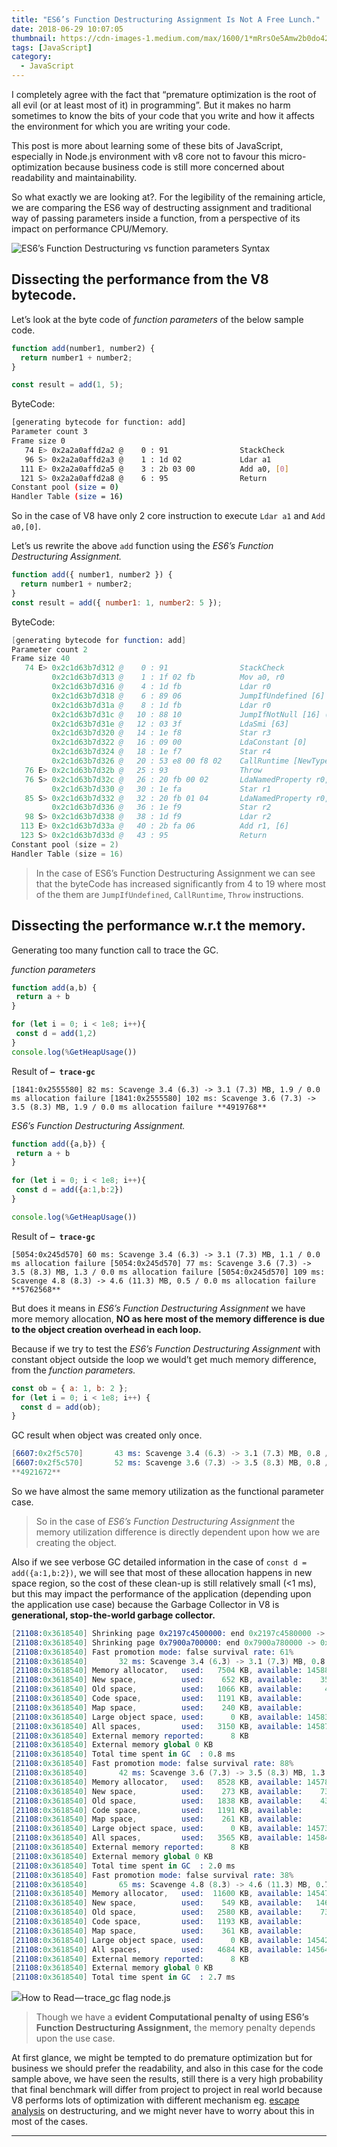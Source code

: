 ```yaml
---
title: "ES6’s Function Destructuring Assignment Is Not A Free Lunch."
date: 2018-06-29 10:07:05
thumbnail: https://cdn-images-1.medium.com/max/1600/1*mRrsOe5Amw2b0do42y9Oww.png
tags: [JavaScript]
category:
  - JavaScript
---
```


I completely agree with the fact that “premature optimization is the root of all evil (or at least most of it) in programming”. But it makes no harm sometimes to know the bits of your code that you write and how it affects the environment for which you are writing your code.

This post is more about learning some of these bits of JavaScript, especially in Node.js environment with v8 core not to favour this micro-optimization because business code is still more concerned about readability and maintainability.

So what exactly we are looking at?. For the legibility of the remaining article, we are comparing the ES6 way of destructing assignment and traditional way of passing parameters inside a function, from a perspective of its impact on performance CPU/Memory.

![ES6’s Function Destructuring vs function parameters Syntax](https://cdn-images-1.medium.com/max/1600/1*mRrsOe5Amw2b0do42y9Oww.png)

## Dissecting the performance from the V8 bytecode.

Let’s look at the byte code of _function parameters_ of the below sample code.

```js
function add(number1, number2) {
  return number1 + number2;
}

const result = add(1, 5);
```

ByteCode:

```sh
[generating bytecode for function: add]
Parameter count 3
Frame size 0
   74 E> 0x2a2a0affd2a2 @    0 : 91                StackCheck
   96 S> 0x2a2a0affd2a3 @    1 : 1d 02             Ldar a1
  111 E> 0x2a2a0affd2a5 @    3 : 2b 03 00          Add a0, [0]
  121 S> 0x2a2a0affd2a8 @    6 : 95                Return
Constant pool (size = 0)
Handler Table (size = 16)
```

So in the case of V8 have only 2 core instruction to execute `Ldar a1` and `Add a0,[0]`.

Let’s us rewrite the above `add` function using the _ES6’s Function Destructuring Assignment._

```js
function add({ number1, number2 }) {
  return number1 + number2;
}
const result = add({ number1: 1, number2: 5 });
```

ByteCode:

```s
[generating bytecode for function: add]
Parameter count 2
Frame size 40
   74 E> 0x2c1d63b7d312 @    0 : 91                StackCheck
         0x2c1d63b7d313 @    1 : 1f 02 fb          Mov a0, r0
         0x2c1d63b7d316 @    4 : 1d fb             Ldar r0
         0x2c1d63b7d318 @    6 : 89 06             JumpIfUndefined [6] (0x2c1d63b7d31e @ 12)
         0x2c1d63b7d31a @    8 : 1d fb             Ldar r0
         0x2c1d63b7d31c @   10 : 88 10             JumpIfNotNull [16] (0x2c1d63b7d32c @ 26)
         0x2c1d63b7d31e @   12 : 03 3f             LdaSmi [63]
         0x2c1d63b7d320 @   14 : 1e f8             Star r3
         0x2c1d63b7d322 @   16 : 09 00             LdaConstant [0]
         0x2c1d63b7d324 @   18 : 1e f7             Star r4
         0x2c1d63b7d326 @   20 : 53 e8 00 f8 02    CallRuntime [NewTypeError], r3-r4
   76 E> 0x2c1d63b7d32b @   25 : 93                Throw
   76 S> 0x2c1d63b7d32c @   26 : 20 fb 00 02       LdaNamedProperty r0, [0], [2]
         0x2c1d63b7d330 @   30 : 1e fa             Star r1
   85 S> 0x2c1d63b7d332 @   32 : 20 fb 01 04       LdaNamedProperty r0, [1], [4]
         0x2c1d63b7d336 @   36 : 1e f9             Star r2
   98 S> 0x2c1d63b7d338 @   38 : 1d f9             Ldar r2
  113 E> 0x2c1d63b7d33a @   40 : 2b fa 06          Add r1, [6]
  123 S> 0x2c1d63b7d33d @   43 : 95                Return
Constant pool (size = 2)
Handler Table (size = 16)
```

> In the case of ES6’s Function Destructuring Assignment we can see that the byteCode has increased significantly from 4 to 19 where most of the them are `JumpIfUndefined`, `CallRuntime`, `Throw` instructions.

## Dissecting the performance w.r.t the memory.

Generating too many function call to trace the GC.

_function parameters_

```js
function add(a,b) {
 return a + b
}

for (let i = 0; i < 1e8; i++){
 const d = add(1,2)
}
console.log(%GetHeapUsage())
```

Result of **`— trace-gc`**

`[1841:0x2555580] 82 ms: Scavenge 3.4 (6.3) -> 3.1 (7.3) MB, 1.9 / 0.0 ms allocation failure [1841:0x2555580] 102 ms: Scavenge 3.6 (7.3) -> 3.5 (8.3) MB, 1.9 / 0.0 ms allocation failure **4919768**`

_ES6’s Function Destructuring Assignment._

```js
function add({a,b}) {
 return a + b
}

for (let i = 0; i < 1e8; i++){
 const d = add({a:1,b:2})
}

console.log(%GetHeapUsage())
```

Result of **`— trace-gc`**

`[5054:0x245d570] 60 ms: Scavenge 3.4 (6.3) -> 3.1 (7.3) MB, 1.1 / 0.0 ms allocation failure [5054:0x245d570] 77 ms: Scavenge 3.6 (7.3) -> 3.5 (8.3) MB, 1.3 / 0.0 ms allocation failure [5054:0x245d570] 109 ms: Scavenge 4.8 (8.3) -> 4.6 (11.3) MB, 0.5 / 0.0 ms allocation failure **5762568**`

But does it means in _ES6’s Function Destructuring Assignment_ we have more memory allocation, **NO as here most of the memory difference is due to the object creation overhead in each loop.**

Because if we try to test the _ES6’s Function Destructuring Assignment_ with constant object outside the loop we would’t get much memory difference, from the _function parameters._

```js
const ob = { a: 1, b: 2 };
for (let i = 0; i < 1e8; i++) {
  const d = add(ob);
}
```

GC result when object was created only once.

```s
[6607:0x2f5c570]       43 ms: Scavenge 3.4 (6.3) -> 3.1 (7.3) MB, 0.8 / 0.0 ms  allocation failure
[6607:0x2f5c570]       52 ms: Scavenge 3.6 (7.3) -> 3.5 (8.3) MB, 0.8 / 0.0 ms  allocation failure
**4921672**
```

So we have almost the same memory utilization as the functional parameter case.

> So in the case of _ES6’s Function Destructuring Assignment_ the memory utilization difference is directly dependent upon how we are creating the object.

Also if we see verbose GC detailed information in the case of `const d = add({a:1,b:2})`, we will see that most of these allocation happens in new space region, so the cost of these clean-up is still relatively small (<1 ms), but this may impact the performance of the application (depending upon the application use case) because the Garbage Collector in V8 is **generational, stop-the-world garbage collector.**

```s
[21108:0x3618540] Shrinking page 0x2197c4500000: end 0x2197c4580000 -> 0x2197c454f000
[21108:0x3618540] Shrinking page 0x7900a700000: end 0x7900a780000 -> 0x7900a705000
[21108:0x3618540] Fast promotion mode: false survival rate: 61%
[21108:0x3618540]       32 ms: Scavenge 3.4 (6.3) -> 3.1 (7.3) MB, 0.8 / 0.0 ms  allocation failure
[21108:0x3618540] Memory allocator,   used:   7504 KB, available: 1458864 KB
[21108:0x3618540] New space,          used:    652 KB, available:    354 KB, committed:   2048 KB
[21108:0x3618540] Old space,          used:   1066 KB, available:     46 KB, committed:   1340 KB
[21108:0x3618540] Code space,         used:   1191 KB, available:      0 KB, committed:   2048KB
[21108:0x3618540] Map space,          used:    240 KB, available:      0 KB, committed:    532 KB
[21108:0x3618540] Large object space, used:      0 KB, available: 1458343 KB, committed:      0 KB
[21108:0x3618540] All spaces,         used:   3150 KB, available: 1458744 KB, committed:   5968KB
[21108:0x3618540] External memory reported:      8 KB
[21108:0x3618540] External memory global 0 KB
[21108:0x3618540] Total time spent in GC  : 0.8 ms
[21108:0x3618540] Fast promotion mode: false survival rate: 88%
[21108:0x3618540]       42 ms: Scavenge 3.6 (7.3) -> 3.5 (8.3) MB, 1.3 / 0.0 ms  allocation failure
[21108:0x3618540] Memory allocator,   used:   8528 KB, available: 1457840 KB
[21108:0x3618540] New space,          used:    273 KB, available:    733 KB, committed:   2048 KB
[21108:0x3618540] Old space,          used:   1838 KB, available:    438 KB, committed:   2364 KB
[21108:0x3618540] Code space,         used:   1191 KB, available:      0 KB, committed:   2048KB
[21108:0x3618540] Map space,          used:    261 KB, available:      0 KB, committed:    532 KB
[21108:0x3618540] Large object space, used:      0 KB, available: 1457319 KB, committed:      0 KB
[21108:0x3618540] All spaces,         used:   3565 KB, available: 1458491 KB, committed:   6992KB
[21108:0x3618540] External memory reported:      8 KB
[21108:0x3618540] External memory global 0 KB
[21108:0x3618540] Total time spent in GC  : 2.0 ms
[21108:0x3618540] Fast promotion mode: false survival rate: 38%
[21108:0x3618540]       65 ms: Scavenge 4.8 (8.3) -> 4.6 (11.3) MB, 0.7 / 0.0 ms  allocation failure
[21108:0x3618540] Memory allocator,   used:  11600 KB, available: 1454768 KB
[21108:0x3618540] New space,          used:    549 KB, available:   1464 KB, committed:   4096 KB
[21108:0x3618540] Old space,          used:   2580 KB, available:    736 KB, committed:   3388 KB
[21108:0x3618540] Code space,         used:   1193 KB, available:      0 KB, committed:   2048KB
[21108:0x3618540] Map space,          used:    361 KB, available:      0 KB, committed:    532 KB
[21108:0x3618540] Large object space, used:      0 KB, available: 1454247 KB, committed:      0 KB
[21108:0x3618540] All spaces,         used:   4684 KB, available: 1456448 KB, committed:  10064KB
[21108:0x3618540] External memory reported:      8 KB
[21108:0x3618540] External memory global 0 KB
[21108:0x3618540] Total time spent in GC  : 2.7 ms
```

![](https://cdn-images-1.medium.com/max/1600/1*04yjvLJeNoC4p7AHmzwSww.png)How to Read — trace_gc flag node.js

> Though we have a **evident Computational penalty of using ES6’s Function Destructuring Assignment,** the memory penalty depends upon the use case.

At first glance, we might be tempted to do premature optimization but for business we should prefer the readability, and also in this case for the code sample above, we have seen the results, still there is a very high probability that final benchmark will differ from project to project in real world because V8 performs lots of optimization with different mechanism eg. [escape analysis](https://v8project.blogspot.com/2017/09/disabling-escape-analysis.html) on destructuring, and we might never have to worry about this in most of the cases.

---
